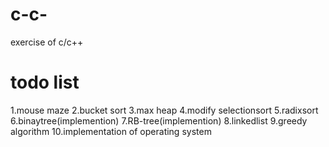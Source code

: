 # c-c-
exercise of c/c++

# todo list<br>
1.mouse maze
2.bucket sort
3.max heap
4.modify selectionsort
5.radixsort
6.binaytree(implemention)
7.RB-tree(implemention)
8.linkedlist
9.greedy algorithm
10.implementation of operating system
